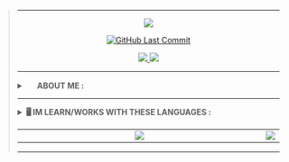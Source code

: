 <blockquote>

<hr>

<p align="center">
 <a href="https://github.com/denvercoder1/readme-typing-svg">
  <img src="https://readme-typing-svg.herokuapp.com?color=%2336BCF7&duration=5000&center=true&vCenter=true&lines=Xenor41;">
  </a>    
</p>

<p align="center"> 
    <a href="https://github.com/Xenor41/Xenor41/commits/main">
        <img alt="GitHub Last Commit" src="https://img.shields.io/github/last-commit/Xenor41/Xenor41?style=for-the-badge&color=blue&labelColor=2a2a2a&logo=github">
    </a>
</p>

<p align="center">

  <a href="https://gitlab.com/xenor41">
    <img src="https://img.shields.io/badge/-GITLAB-blue?logo=gitlab&labelColor=2a2a2a&color=2a2a2a">
  </a>

  <a href="https://telegram.me/Xenor41">
    <img src="https://img.shields.io/badge/-TELEGRAM-blue?logo=telegram&labelColor=2a2a2a&color=2a2a2a">
  </a>

</p>

<hr>

<details>
    <summary>
        <a href="https://www.youtube.com/watch?v=dQw4w9WgXcQ&ab_channel=RickAstley"><img src="https://cdn.countryflags.com/thumbs/germany/flag-round-250.png" height="16px" width="16px"></a> 
        <b>ABOUT ME : </b>
    </summary>
    
<pre>
   👋 Hi my Name is Fabian (Xenor41)
   🚩 Im from Germany
   💻 I like programming and Linux
   🕹 My Hobbys are programming and playing video games
 <a href="https://discord.com/users/Xenor41">My Discord</a>
</pre>

</details>

 
<hr> 

<details>
    <summary>
        <b>🖥️ IM LEARN/WORKS WITH THESE LANGUAGES : </b>
    </summary>
 <p>
 <a href="">
   <img alt="RUST" src="https://external-content.duckduckgo.com/iu/?u=https%3A%2F%2Fstatic-00.iconduck.com%2Fassets.00%2Frust-icon-2048x2047-5s6wkmk1.png&f=1&nofb=1&ipt=0fd6c94c1be374ebf3aa3cc754d7369e059b8c36064cc2a6054d222fd4d38377&ipo=images" height="52px" width="52px">
  </a>
  
   <a href="">
   <img alt="PYTHON" src="https://upload.wikimedia.org/wikipedia/commons/thumb/c/c3/Python-logo-notext.svg/800px-Python-logo-notext.svg.png" height="52px">
  </a> &nbsp; 
  
  <a href="">
   <img alt="BASH" src="https://upload.wikimedia.org/wikipedia/commons/thumb/8/82/Gnu-bash-logo.svg/216px-Gnu-bash-logo.svg.png" height="52px">
  </a> &nbsp; 
  <a href="">
   <img alt="Arch Linux" src="https://cdn.iconscout.com/icon/free/png-256/free-archlinux-3629222-3030532.png" height="52px" width="52px">
  </a>
 </p>
</details>


<p align="center">
  <table>
    <tr>
     <td align="center", style="width: 100%">
          <a href="#" ><img src="https://github-readme-stats.vercel.app/api?username=Xenor41&rank_icon=percentile&theme=radical"></a>
     </td>
     <td align="center", style="width: 100%;">
          <a href="#"><img src="https://github-readme-stats.vercel.app/api/top-langs/?username=Xenor41&layout=compact&show_icons=true&theme=radical&locale=en"></a>
     </td>
     
   
  </table>
</p>

<hr>
</blockquote>
